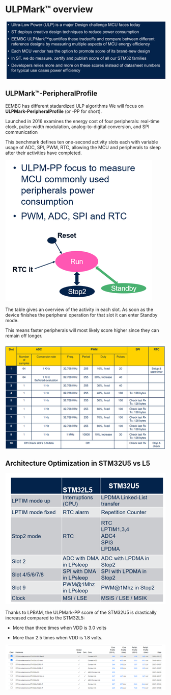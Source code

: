 # ULPMark™ overview

![theory1](./img/28.png)


## ULPMark™-PeripheralProfile

EEMBC has different stadardized ULP algorithms
We will focus on  **ULPMark-PeripheralProfile** (or -PP for short).

Launched in 2016 examines the energy cost of four
peripherals: real-time clock, pulse-width modulation,
analog-to-digital conversion, and SPI communication

This benchmark defines ten one-second activity slots
each with variable usage of ADC, SPI, PWM, RTC,
allowing the MCU and peripherals to sleep after their
activities have completed.

![theory1](./img/30.png)


The table gives an overview of the activity in each slot.
As soon as the device finishes the peripheral operation
for that slot it can enter Standby mode.

This means faster peripherals will most likely score
higher since they can remain off longer.

![theory1](./img/31.png)

## Architecture Optimization in STM32U5 vs L5

![theory1](./img/32.png)

<p>

</p>

<ainfo>
Thanks to LPBAM, the ULPMark-PP score of the STM32U5
is drastically increased compared to the STM32L5:

- More than three times when VDD is 3.0 volts
  
- More than 2.5 times when VDD is 1.8 volts.
</ainfo> 

![theory1](./img/33.png)